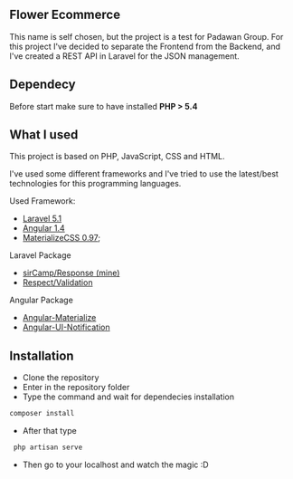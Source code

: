 ## Flower Ecommerce

This name is self chosen, but the project is a test for Padawan Group.
For this project I've decided to separate the Frontend from the Backend, and I've created a REST API in Laravel for the JSON management.


## Dependecy

Before start make sure to have installed **PHP > 5.4**

## What I used

This project is based on PHP, JavaScript, CSS and HTML.

I've used some different frameworks and I've tried to use the latest/best technologies for this programming languages.

Used Framework:
+ [Laravel 5.1](http://laravel.com/docs/5.1/releases)
+ [Angular 1.4](https://angularjs.org/)
+ [MaterializeCSS 0.97](http://materializecss.com/);

Laravel Package
+ [sirCamp/Response (mine)](https://github.com/sirCamp/response)
+ [Respect/Validation](https://github.com/Respect/Validation)

Angular Package
+ [Angular-Materialize](https://github.com/krescruz/angular-materialize)
+ [Angular-UI-Notification](https://github.com/alexcrack/angular-ui-notification)

## Installation

+ Clone the repository
+ Enter in the repository folder
+ Type the command and wait for dependecies installation
```bash 
composer install
``` 
+ After that type 
```php 
 php artisan serve
```
+ Then go to your localhost and watch the magic :D
